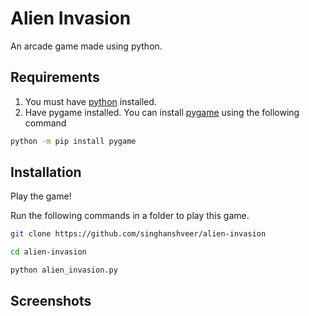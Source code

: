 
# Alien Invasion

An arcade game made using python.

## Requirements
1. You must have [python](https://www.python.org/) installed.
2. Have pygame installed.
You can install [pygame](https://www.pygame.org/wiki/GettingStarted) using the following command
```bash
python -m pip install pygame
```
## Installation
Play the game!

Run the following commands in a folder to play this game.
```bash
git clone https://github.com/singhanshveer/alien-invasion
```
```bash
cd alien-invasion
```
```bash
python alien_invasion.py
```

## Screenshots 
